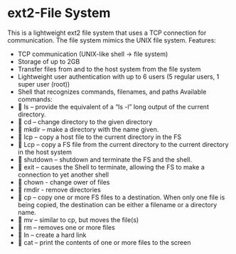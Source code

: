 # ext2-File System
This is a lightweight ext2 file system that uses a TCP connection for communication. The file system mimics the UNIX file system.
Features:
- TCP communication (UNIX-like shell -> file system)
- Storage of up to 2GB
- Transfer files from and to the host system from the file system
- Lightweight user authentication with up to 6 users (5 regular users, 1 super user (root))
- Shell that recognizes commands, filenames, and paths
Available commands:
-  ls – provide the equivalent of a “ls -l” long output of the current directory.
-  cd – change directory to the given directory
-  mkdir – make a directory with the name given.
-  lcp – copy a host file to the current directory in the FS
-  Lcp – copy a FS file from the current directory to the current directory in the host system
-  shutdown – shutdown and terminate the FS and the shell.
-  exit – causes the Shell to terminate, allowing the FS to make a connection to yet another shell
-  chown - change ower of files
-  rmdir - remove directories
-  cp – copy one or more FS files to a destination. When only one file is being copied, the destination can be either a filename or a directory name.
-  mv – similar to cp, but moves the file(s)
-  rm – removes one or more files
-  ln – create a hard link
-  cat – print the contents of one or more files to the screen
